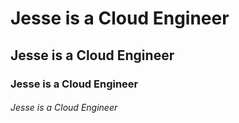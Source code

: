 # Jesse is a Cloud Engineer
## Jesse is a Cloud Engineer
### Jesse is a Cloud Engineer
###### Jesse is a Cloud Engineer
